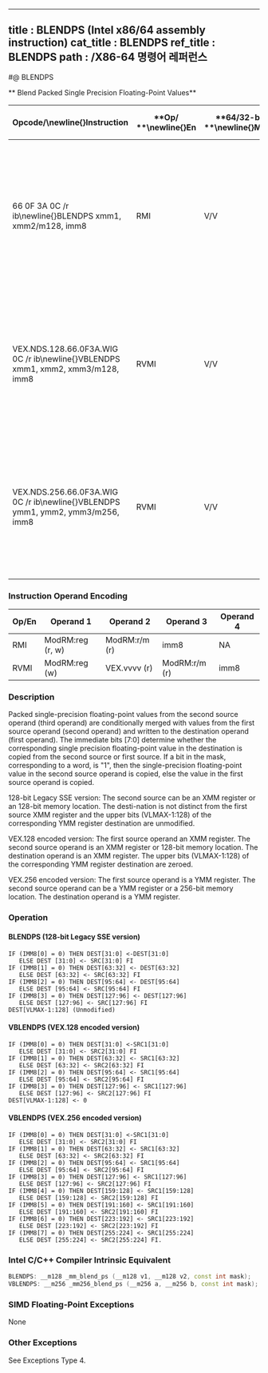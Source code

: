 ----------------------------
title : BLENDPS (Intel x86/64 assembly instruction)
cat_title : BLENDPS
ref_title : BLENDPS
path : /X86-64 명령어 레퍼런스
----------------------------
#@ BLENDPS

** Blend Packed Single Precision Floating-Point Values**

|**Opcode/**\newline{}**Instruction**|**Op/ **\newline{}**En**|**64/32-bit **\newline{}**Mode**|**CPUID **\newline{}**Feature **\newline{}**Flag**|**Description**|
|------------------------------------|------------------------|--------------------------------|--------------------------------------------------|---------------|
|66 0F 3A 0C /r ib\newline{}BLENDPS xmm1, xmm2/m128, imm8|RMI|V/V|SSE4_1|Select packed single precision floating-point values from xmm1 and xmm2/m128 from mask specified in imm8 and store the values into xmm1.|
|VEX.NDS.128.66.0F3A.WIG 0C /r ib\newline{}VBLENDPS xmm1, xmm2, xmm3/m128, imm8|RVMI|V/V|AVX|Select packed single-precision floating-point values from xmm2 and xmm3/m128 from mask in imm8 and store the values in xmm1.|
|VEX.NDS.256.66.0F3A.WIG 0C /r ib\newline{}VBLENDPS ymm1, ymm2, ymm3/m256, imm8|RVMI|V/V|AVX|Select packed single-precision floating-point values from ymm2 and ymm3/m256 from mask in imm8 and store the values in ymm1.|
### Instruction Operand Encoding


|Op/En|Operand 1|Operand 2|Operand 3|Operand 4|
|-----|---------|---------|---------|---------|
|RMI|ModRM:reg (r, w)|ModRM:r/m (r)|imm8|NA|
|RVMI|ModRM:reg (w)|VEX.vvvv (r)|ModRM:r/m (r)|imm8|
### Description


Packed single-precision floating-point values from the second source operand (third operand) are conditionally merged with values from the first source operand (second operand) and written to the destination operand (first operand). The immediate bits [7:0] determine whether the corresponding single precision floating-point value in the destination is copied from the second source or first source. If a bit in the mask, corresponding to a word, is "1", then the single-precision floating-point value in the second source operand is copied, else the value in the first source operand is copied.

128-bit Legacy SSE version: The second source can be an XMM register or an 128-bit memory location. The desti-nation is not distinct from the first source XMM register and the upper bits (VLMAX-1:128) of the corresponding YMM register destination are unmodified.

VEX.128 encoded version: The first source operand an XMM register. The second source operand is an XMM register or 128-bit memory location. The destination operand is an XMM register. The upper bits (VLMAX-1:128) of the corresponding YMM register destination are zeroed.

VEX.256 encoded version: The first source operand is a YMM register. The second source operand can be a YMM register or a 256-bit memory location. The destination operand is a YMM register. 


### Operation
#### BLENDPS (128-bit Legacy SSE version)
```info-verb
IF (IMM8[0] = 0) THEN DEST[31:0] <- DEST[31:0]
   ELSE DEST [31:0]  <- SRC[31:0] FI
IF (IMM8[1] = 0) THEN DEST[63:32] <-  DEST[63:32]
   ELSE DEST [63:32]  <- SRC[63:32] FI
IF (IMM8[2] = 0) THEN DEST[95:64]  <- DEST[95:64]
   ELSE DEST [95:64] <-  SRC[95:64] FI
IF (IMM8[3] = 0) THEN DEST[127:96] <-  DEST[127:96]
   ELSE DEST [127:96] <-  SRC[127:96] FI
DEST[VLMAX-1:128] (Unmodified)
```
#### VBLENDPS (VEX.128 encoded version)
```info-verb
IF (IMM8[0] = 0) THEN DEST[31:0]  <-SRC1[31:0]
   ELSE DEST [31:0]  <- SRC2[31:0] FI
IF (IMM8[1] = 0) THEN DEST[63:32] <-  SRC1[63:32]
   ELSE DEST [63:32] <-  SRC2[63:32] FI
IF (IMM8[2] = 0) THEN DEST[95:64]  <- SRC1[95:64]
   ELSE DEST [95:64] <-  SRC2[95:64] FI
IF (IMM8[3] = 0) THEN DEST[127:96]  <- SRC1[127:96]
   ELSE DEST [127:96] <-  SRC2[127:96] FI
DEST[VLMAX-1:128]  <- 0
```
#### VBLENDPS (VEX.256 encoded version)
```info-verb
IF (IMM8[0] = 0) THEN DEST[31:0]  <-SRC1[31:0]
   ELSE DEST [31:0] <-  SRC2[31:0] FI
IF (IMM8[1] = 0) THEN DEST[63:32] <-  SRC1[63:32]
   ELSE DEST [63:32] <-  SRC2[63:32] FI
IF (IMM8[2] = 0) THEN DEST[95:64]  <- SRC1[95:64]
   ELSE DEST [95:64] <-  SRC2[95:64] FI
IF (IMM8[3] = 0) THEN DEST[127:96]  <- SRC1[127:96]
   ELSE DEST [127:96]  <- SRC2[127:96] FI
IF (IMM8[4] = 0) THEN DEST[159:128] <-  SRC1[159:128]
   ELSE DEST [159:128] <-  SRC2[159:128] FI
IF (IMM8[5] = 0) THEN DEST[191:160]  <- SRC1[191:160]
   ELSE DEST [191:160]  <- SRC2[191:160] FI
IF (IMM8[6] = 0) THEN DEST[223:192]  <- SRC1[223:192]
   ELSE DEST [223:192]  <- SRC2[223:192] FI
IF (IMM8[7] = 0) THEN DEST[255:224] <-  SRC1[255:224]
   ELSE DEST [255:224] <-  SRC2[255:224] FI.
```

### Intel C/C++ Compiler Intrinsic Equivalent

```cpp
BLENDPS: __m128 _mm_blend_ps (__m128 v1, __m128 v2, const int mask);
VBLENDPS: __m256 _mm256_blend_ps (__m256 a, __m256 b, const int mask);
```
### SIMD Floating-Point Exceptions


None

### Other Exceptions


See Exceptions Type 4.


